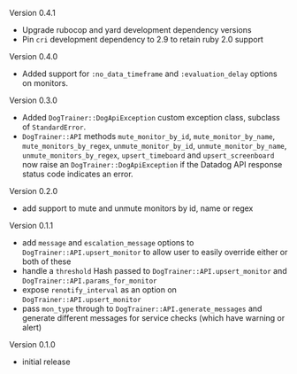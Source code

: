 Version 0.4.1

  - Upgrade rubocop and yard development dependency versions
  - Pin `cri` development dependency to 2.9 to retain ruby 2.0 support

Version 0.4.0

  - Added support for ``:no_data_timeframe`` and ``:evaluation_delay`` options
    on monitors.

Version 0.3.0

  - Added ``DogTrainer::DogApiException`` custom exception class, subclass of ``StandardError``.
  - ``DogTrainer::API`` methods ``mute_monitor_by_id``, ``mute_monitor_by_name``,
    ``mute_monitors_by_regex``, ``unmute_monitor_by_id``, ``unmute_monitor_by_name``,
    ``unmute_monitors_by_regex``, ``upsert_timeboard`` and ``upsert_screenboard``
    now raise an ``DogTrainer::DogApiException`` if the Datadog API response status
    code indicates an error.

Version 0.2.0

  - add support to mute and unmute monitors by id, name or regex

Version 0.1.1

  - add ``message`` and ``escalation_message`` options to ``DogTrainer::API.upsert_monitor``
    to allow user to easily override either or both of these
  - handle a ``threshold`` Hash passed to ``DogTrainer::API.upsert_monitor`` and
    ``DogTrainer::API.params_for_monitor``
  - expose ``renotify_interval`` as an option on ``DogTrainer::API.upsert_monitor``
  - pass ``mon_type`` through to ``DogTrainer::API.generate_messages`` and generate
    different messages for service checks (which have warning or alert)

Version 0.1.0

  - initial release
